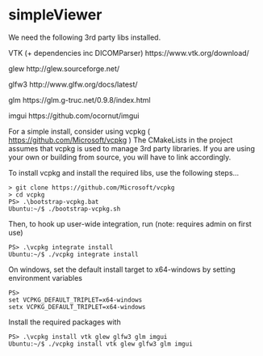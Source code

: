 # simpleViewer

We need the following 3rd party libs installed.

<p>VTK (+ dependencies inc DICOMParser) https://www.vtk.org/download/ </p>
<p>glew http://glew.sourceforge.net/</p>
<p>glfw3 http://www.glfw.org/docs/latest/</p>
<p>glm https://glm.g-truc.net/0.9.8/index.html</p>
<p>imgui https://github.com/ocornut/imgui</p>

For a simple install, consider using vcpkg ( https://github.com/Microsoft/vcpkg ) The CMakeLists in the project assumes that vcpkg is used to manage 3rd party libraries. If you are using your own or building from source, you will have to link accordingly.

<p>To install vcpkg and install the required libs, use the following steps...</p>
<p>
<pre><code>&gt; git clone https://github.com/Microsoft/vcpkg
&gt; cd vcpkg
PS&gt; .\bootstrap-vcpkg.bat
Ubuntu:~/$ ./bootstrap-vcpkg.sh
</code></pre>
<p>Then, to hook up user-wide integration, run (note: requires admin on first use)</p>
<pre><code>PS&gt; .\vcpkg integrate install
Ubuntu:~/$ ./vcpkg integrate install
</code></pre>

<p>On windows, set the default install target to x64-windows by setting environment variables </p>
<pre><code>PS&gt;
set VCPKG_DEFAULT_TRIPLET=x64-windows
setx VCPKG_DEFAULT_TRIPLET=x64-windows
</code></pre>

<p>Install the required packages with </p>
<pre><code>PS&gt; .\vcpkg install vtk glew glfw3 glm imgui
Ubuntu:~/$ ./vcpkg install vtk glew glfw3 glm imgui
</code></pre>
